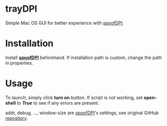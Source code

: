 # trayDPI
Simple Mac OS GUI for better experience with [spoofDPI](https://github.com/xvzc/SpoofDPI).

# Installation
Install **[spoofDPI](https://github.com/xvzc/SpoofDPI)** beforehand. If installation path is *custom*, change the path in properties.

# Usage
To launch, simply click **turn on** button. If script is not working, set **open-shell** to ***True*** to see if any errors are present.

addr, debug, ..., window-size are [spoofDPI](https://github.com/xvzc/SpoofDPI)'s settings, see original GitHub [repository](https://github.com/xvzc/SpoofDPI).